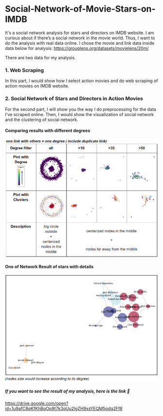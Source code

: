 # Social-Network-of-Movie-Stars-on-IMDB
It's a social network analysis for stars and directors on IMDB website. 
I am curious about if there’s a social network in the movie world. Thus, I want to do the analysis with real data online.
I chose the movie and link data inside data below for analysis: 
https://grouplens.org/datasets/movielens/20m/

There are two data for my analysis.
### 1. Web Scraping
In this part, I would show how I select action movies and do web scraping of action movies on IMDB website.

### 2. Social Network of Stars and Directors in Action Movies
For the second part, I will show you the way I do preprocessing for the data I've scraped online. Then, I would show the visualization of social network and the clustering of social network. 
#### Comparing results with different degrees
![image](allnet.png)
#### One of Network Result of stars with details
![image](net.png)


##### If you want to see the result of my analysis, here is the link 🔽
https://drive.google.com/open?id=1u9afC8qKfKhBgOp9t7k3qUu2lgZH9xsYEQM5pdg2Ff8
